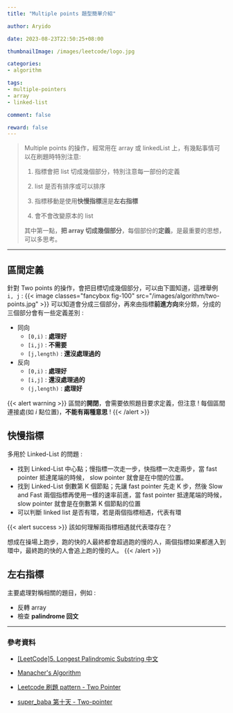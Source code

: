 ```yaml
---
title: "Multiple points 題型簡單介紹"

author: Aryido

date: 2023-08-23T22:50:25+08:00

thumbnailImage: /images/leetcode/logo.jpg

categories:
- algorithm

tags:
- multiple-pointers
- array
- linked-list

comment: false

reward: false
---
```

<!--BODY-->
> Multiple points 的操作，經常用在 array 或 linkedList 上，有幾點事情可以在刷題時特別注意:
> 1. 指標會把 list 切成幾個部分，特別注意每一部份的定義
>
> 2. list 是否有排序或可以排序
>
> 3. 指標移動是使用**快慢指標**還是**左右指標**
>
> 4. 會不會改變原本的 list
>
> 其中第一點，**把 array 切成幾個部分**，每個部份的**定義**，是最重要的思想，可以多思考。

<!--more-->
---

## 區間定義
針對 Two points 的操作，會把目標切成幾個部分，可以由下圖知道，這裡舉例 ```i, j``` :
{{< image classes="fancybox fig-100" src="/images/algorithm/two-points.jpg" >}}
可以知道會分成三個部分，再來由指標**前進方向**來分類，分成的三個部分會有一些定義差別 :

- 同向
    - ```[0,i)``` : **處理好**
    - ```[i,j)``` : **不需要**
    - ```[j,length)``` : **還沒處理過的**
- 反向
    - ```[0,i)``` : **處理好**
    - ```[i,j]``` : **還沒處理過的**
    - ```(j,length)``` : **處理好**

{{< alert warning >}}
區間的**開閉**，會需要依照題目要求定義，但注意 ! 每個區間連接處(如 *i* 點位置)，**不能有兩種意思** !
{{< /alert >}}

## 快慢指標
多用於 Linked-List 的問題 :
- 找到 Linked-List 中心點；慢指標一次走一步，快指標一次走兩步，當 fast pointer 抵達尾端的時候， slow pointer 就會是在中間的位置。
- 找到 Linked-List 倒數第 K 個節點；先讓 fast pointer 先走 K 步，然後 Slow and Fast 兩個指標再使用一樣的速率前進，當 fast pointer 抵達尾端的時候， slow pointer 就會是在倒數第 K 個節點的位置
- 可以判斷 linked list 是否有環，若是兩個指標相遇，代表有環

{{< alert success >}}
該如何理解兩指標相遇就代表環存在？

想成在操場上跑步，跑的快的人最終都會超過跑的慢的人，兩個指標如果都進入到環中，最終跑的快的人會追上跑的慢的人。
{{< /alert >}}


## 左右指標
主要處理對稱相關的題目，例如 :
- 反轉 array
- 檢查 **palindrome 回文**



---

### 參考資料

- [[LeetCode]5. Longest Palindromic Substring 中文](https://www.youtube.com/watch?v=ZnzvU03HtYk)

- [Manacher's Algorithm](https://www.cnblogs.com/grandyang/p/4464476.html)

- [Leetcode 刷題 pattern - Two Pointer](https://blog.techbridge.cc/2019/08/30/leetcode-pattern-two-pointer/)

- [super_baba 第十天 - Two-pointer ](https://ithelp.ithome.com.tw/articles/10262277)